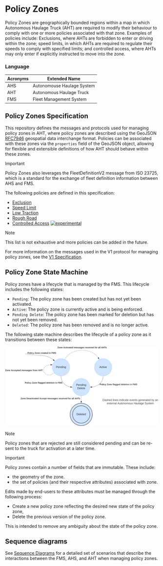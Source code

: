 # Policy Zones
Policy Zones are geographically bounded regions within a map in which Autonomous Haulage Truck (AHT) are required to modify their behaviour to comply with one or more policies associated with that zone. Examples of policies include: Exclusions, where AHTs are forbidden to enter or driving within the zone; speed limits, in which AHTs are required to regulate their speeds to comply with specified limits; and controlled access, where AHTs may only enter if explicitly instructed to move into the zone.

### Language
| Acronyms | Extended Name |
| --- | --- |
| AHS | Autonomouse Haulage System |
| AHT | Autonomous Haulage Truck |
| FMS | Fleet Management System |


## Policy Zones Specification
This repository defines the messages and protocols used for managing policy zones in AHT, where policy zones are described using the GeoJSON [RFC7946](https://datatracker.ietf.org/doc/html/rfc7946) geospatial data interchange format. Policies can be associated with these zones via the `properties` field of the GeoJSON object, allowing for flexible and extensible definitions of how AHT should behave within these zones.

> [!IMPORTANT]
> Policy Zones also leverages the FleetDefinitionV2 message from ISO 23725, which is a standard for the exchange of fleet definition information between AHS and FMS.

The following policies are defined in this specification:
- [Exclusion](./specification/V1/policies.md#exclusion)
- [Speed Limit](./specification/V1/policies.md#speed-limit)
- [Low Traction](./specification/V1/policies.md#low-traction)
- [Rough Road](./specification/V1/policies.md#rough-road)
- [Controlled Access](./specification/V1/policies.md#controlled-access) [![experimental](https://badges.github.io/stability-badges/dist/experimental.svg)](https://github.com/badges/stability-badges)

> [!NOTE]
> This list is not exhaustive and more policies can be added in the future.

For more information on the messages used in the V1 protocol for managing policy zones, see the [V1 Specification](specification/V1/README.md).

## Policy Zone State Machine

Policy zones have a lifecycle that is managed by the FMS. This lifecycle includes the following states:
- `Pending`: The policy zone has been created but has not yet been activated.
- `Active`: The policy zone is currently active and is being enforced.
- `Pending Delete`: The policy zone has been marked for deletion but has not yet been removed.
- `Deleted`: The policy zone has been removed and is no longer active.

The following state machine describes the lifecycle of a policy zone as it transitions between these states:

![Policy Zone State Machine](draw.io/PolicyZoneStateMachine.svg)

> [!NOTE]
> Policy zones that are rejected are still considered pending and can be re-sent to the truck for activation at a later time.

> [!IMPORTANT] 
> Policy zones contain a number of fields that are immutable. These include:
> - the geometry of the zone.
> - the set of policies (and their respective attributes) associated with zone.
> 
> Edits made by end-users to these attributes must be managed through the following process:
> - Create a new policy zone reflecting the desired new state of the policy zone,
> - Delete the previous version of the policy zone.
> 
> This is intended to remove any ambiguity about the state of the policy zone.


## Sequence diagrams

See [Sequence Diagrams](diagram/SequenceDiagrams.md) for a detailed set of scenarios that describe the interactions between the FMS, AHS, and AHT when managing policy zones.
